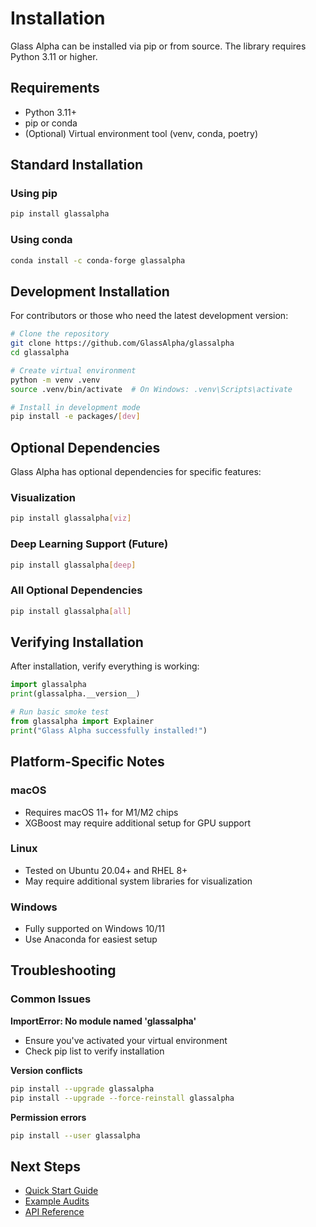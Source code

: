 # Installation

Glass Alpha can be installed via pip or from source. The library requires Python 3.11 or higher.

## Requirements

- Python 3.11+
- pip or conda
- (Optional) Virtual environment tool (venv, conda, poetry)

## Standard Installation

### Using pip

```bash
pip install glassalpha
```

### Using conda

```bash
conda install -c conda-forge glassalpha
```

## Development Installation

For contributors or those who need the latest development version:

```bash
# Clone the repository
git clone https://github.com/GlassAlpha/glassalpha
cd glassalpha

# Create virtual environment
python -m venv .venv
source .venv/bin/activate  # On Windows: .venv\Scripts\activate

# Install in development mode
pip install -e packages/[dev]
```

## Optional Dependencies

Glass Alpha has optional dependencies for specific features:

### Visualization
```bash
pip install glassalpha[viz]
```

### Deep Learning Support (Future)
```bash
pip install glassalpha[deep]
```

### All Optional Dependencies
```bash
pip install glassalpha[all]
```

## Verifying Installation

After installation, verify everything is working:

```python
import glassalpha
print(glassalpha.__version__)

# Run basic smoke test
from glassalpha import Explainer
print("Glass Alpha successfully installed!")
```

## Platform-Specific Notes

### macOS
- Requires macOS 11+ for M1/M2 chips
- XGBoost may require additional setup for GPU support

### Linux
- Tested on Ubuntu 20.04+ and RHEL 8+
- May require additional system libraries for visualization

### Windows
- Fully supported on Windows 10/11
- Use Anaconda for easiest setup

## Troubleshooting

### Common Issues

**ImportError: No module named 'glassalpha'**
- Ensure you've activated your virtual environment
- Check pip list to verify installation

**Version conflicts**
```bash
pip install --upgrade glassalpha
pip install --upgrade --force-reinstall glassalpha
```

**Permission errors**
```bash
pip install --user glassalpha
```

## Next Steps

- [Quick Start Guide](quickstart.md)
- [Example Audits](../examples/german-credit-audit.md)
- [API Reference](/api/overview/)
